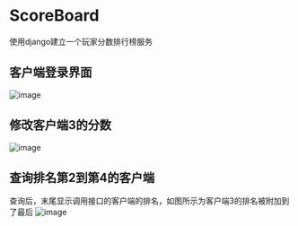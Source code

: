 # ScoreBoard
使用django建立一个玩家分数排行榜服务
## 客户端登录界面
![image](https://user-images.githubusercontent.com/58678283/117659418-80f74480-b1ce-11eb-8e52-8a97efba0b1b.png)

## 修改客户端3的分数
![image](https://user-images.githubusercontent.com/58678283/117659676-d4699280-b1ce-11eb-94c6-2bf8cf60ecd8.png)

## 查询排名第2到第4的客户端
查询后，末尾显示调用接口的客户端的排名，如图所示为客户端3的排名被附加到了最后
![image](https://user-images.githubusercontent.com/58678283/117659980-2f02ee80-b1cf-11eb-9d73-72f9ca3bb55b.png)

